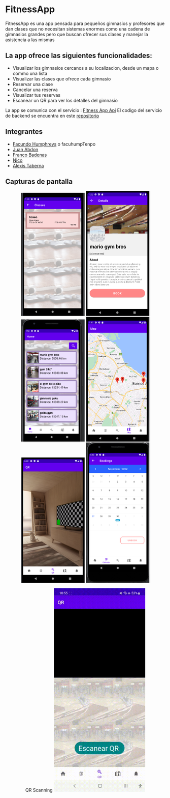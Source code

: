 # FitnessApp

FitnessApp es una app pensada para pequeños gimnasios y profesores que dan clases que no necesitan sistemas enormes como una cadena de gimnasios grandes pero que buscan ofrecer sus clases y manejar la asistencia a las mismas

## La app ofrece las siguientes funcionalidades:
- Visualizar los gimnasios cercanos a su localizacion, desde un mapa o commo una lista
- Visualizar las clases que ofrece cada gimnasio
- Reservar una clase
- Cancelar una reserva
- Visualizar tus reservas
- Escanear un QR para ver los detalles del gimnasio

La app se comunica con el servicio : [Fitness App Api](https://utn-fitness-api.fly.dev/docs)
El codigo del servicio de backend se encuentra en este [repositorio](https://github.com/tp-mobile-fitness-app/fitness-app-api/tree/develop)

## Integrantes

- [Facundo Humphreys](https://github.com/facuhump2409) o facuhumpTenpo 
- [Juan Abdon](https://github.com/CimimUxMaio)
- [Franco Badenas](https://github.com/Bade99)
- [Nico](https://github.com/Nico-0)
- [Alexis Taberna](https://github.com/alexiscaspell)

## Capturas de pantalla

<div id="header" align="center">

<img src="https://raw.githubusercontent.com/UTN-FRBA-Mobile/FitnessApp/main/screens/class.png" width="200"/>
<img src="https://raw.githubusercontent.com/UTN-FRBA-Mobile/FitnessApp/main/screens/gymDetails.png" width="200"/>
<img src="https://raw.githubusercontent.com/UTN-FRBA-Mobile/FitnessApp/main/screens/home.png" width="200"/>
<img src="https://raw.githubusercontent.com/UTN-FRBA-Mobile/FitnessApp/main/screens/map.png" width="200"/>
<img src="https://raw.githubusercontent.com/UTN-FRBA-Mobile/FitnessApp/main/screens/qr.png" width="200"/>
<img src="https://raw.githubusercontent.com/UTN-FRBA-Mobile/FitnessApp/main/screens/calendar.png" width="200"/>

QR Scanning
![Alt Text](https://raw.githubusercontent.com/UTN-FRBA-Mobile/FitnessApp/main/screens/qrVideo.gif)

</div>
